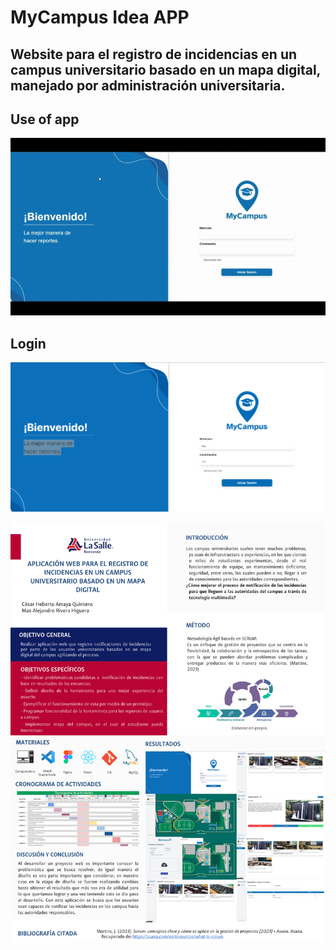 # MyCampus Idea APP
## Website para el registro de incidencias en un campus universitario basado en un mapa digital, manejado por administración universitaria.

## Use of app
![GifShowcaseWeb](https://github.com/Lelmats/MyCampus/blob/main/public/ResultadosWebMyCampus-.gif)

## Login
![LoginScreenshot](https://github.com/Lelmats/MyCampus/blob/main/public/Login.png)

![CartelWeb](https://github.com/Lelmats/MyCampus/blob/main/public/CartelMyCampus.PNG)


